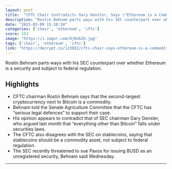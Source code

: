 ```yaml
---
layout: post
title:  "CFTC Chair Contradicts Gary Gensler, Says \"Ethereum is a Commodity\""
description: "Rostin Behnam parts ways with his SEC counterpart over whether Ethereum is a security and subject to federal regulation."
date: "2023-03-09 15:10:34"
categories: ['chair', 'ethereum', 'cftc']
score: 153
image: "https://i.imgur.com/0jNJ6ZU.jpg"
tags: ['chair', 'ethereum', 'cftc']
link: "https://decrypt.co/123032/cftc-chair-says-ethereum-is-a-commodity-despite-genslers-bitcoin-only-position"
---
```


Rostin Behnam parts ways with his SEC counterpart over whether Ethereum is a security and subject to federal regulation.

## Highlights

- CFTC chairman Rostin Behnam says that the second-largest cryptocurrency next to Bitcoin is a commodity.
- Behnam told the Senate Agriculture Committee that the CFTC has “serious legal defences” to support their case.
- His opinion appears to contradict that of SEC chairman Gary Gensler, who argued last month that “everything other than Bitcoin” falls under securities laws.
- The CFTC also disagrees with the SEC on stablecoins, saying that stablecoins should be a commodity asset, not subject to federal regulation.
- The SEC recently threatened to sue Paxos for issuing BUSD as an unregistered security, Behnam said Wednesday.

---
